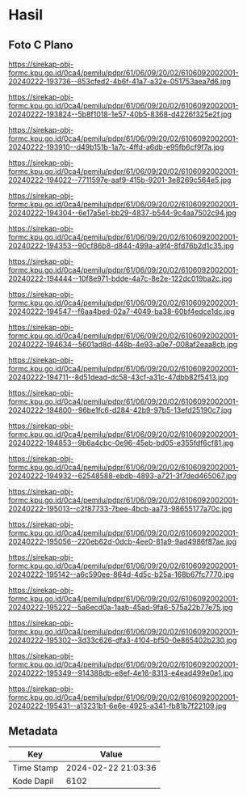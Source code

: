 # Hasil

## Foto C Plano

https://sirekap-obj-formc.kpu.go.id/0ca4/pemilu/pdpr/61/06/09/20/02/6106092002001-20240222-193736--853cfed2-4b6f-41a7-a32e-051753aea7d6.jpg

https://sirekap-obj-formc.kpu.go.id/0ca4/pemilu/pdpr/61/06/09/20/02/6106092002001-20240222-193824--5b8f1018-1e57-40b5-8368-d4226f325e2f.jpg

https://sirekap-obj-formc.kpu.go.id/0ca4/pemilu/pdpr/61/06/09/20/02/6106092002001-20240222-193910--d49b151b-1a7c-4ffd-a6db-e95fb6cf9f7a.jpg

https://sirekap-obj-formc.kpu.go.id/0ca4/pemilu/pdpr/61/06/09/20/02/6106092002001-20240222-194022--7711597e-aaf9-415b-9201-3e8269c564e5.jpg

https://sirekap-obj-formc.kpu.go.id/0ca4/pemilu/pdpr/61/06/09/20/02/6106092002001-20240222-194304--6e17a5e1-bb29-4837-b544-9c4aa7502c94.jpg

https://sirekap-obj-formc.kpu.go.id/0ca4/pemilu/pdpr/61/06/09/20/02/6106092002001-20240222-194353--90cf86b8-d844-499a-a9f4-8fd76b2d1c35.jpg

https://sirekap-obj-formc.kpu.go.id/0ca4/pemilu/pdpr/61/06/09/20/02/6106092002001-20240222-194444--10f8e971-bdde-4a7c-8e2e-122dc019ba2c.jpg

https://sirekap-obj-formc.kpu.go.id/0ca4/pemilu/pdpr/61/06/09/20/02/6106092002001-20240222-194547--f6aa4bed-02a7-4049-ba38-60bf4edce1dc.jpg

https://sirekap-obj-formc.kpu.go.id/0ca4/pemilu/pdpr/61/06/09/20/02/6106092002001-20240222-194634--5601ad8d-448b-4e93-a0e7-008af2eaa8cb.jpg

https://sirekap-obj-formc.kpu.go.id/0ca4/pemilu/pdpr/61/06/09/20/02/6106092002001-20240222-194711--8d51dead-dc58-43cf-a31c-47dbb82f5413.jpg

https://sirekap-obj-formc.kpu.go.id/0ca4/pemilu/pdpr/61/06/09/20/02/6106092002001-20240222-194800--96be1fc6-d284-42b9-97b5-13efd25190c7.jpg

https://sirekap-obj-formc.kpu.go.id/0ca4/pemilu/pdpr/61/06/09/20/02/6106092002001-20240222-194853--9b6a4cbc-0e96-45eb-bd05-e355fdf6cf81.jpg

https://sirekap-obj-formc.kpu.go.id/0ca4/pemilu/pdpr/61/06/09/20/02/6106092002001-20240222-194932--62548588-ebdb-4893-a721-3f7ded465067.jpg

https://sirekap-obj-formc.kpu.go.id/0ca4/pemilu/pdpr/61/06/09/20/02/6106092002001-20240222-195013--c2f87733-7bee-4bcb-aa73-98655177a70c.jpg

https://sirekap-obj-formc.kpu.go.id/0ca4/pemilu/pdpr/61/06/09/20/02/6106092002001-20240222-195056--220eb62d-0dcb-4ee0-81a9-9ad4986f87ae.jpg

https://sirekap-obj-formc.kpu.go.id/0ca4/pemilu/pdpr/61/06/09/20/02/6106092002001-20240222-195142--a6c590ee-864d-4d5c-b25a-168b67fc7770.jpg

https://sirekap-obj-formc.kpu.go.id/0ca4/pemilu/pdpr/61/06/09/20/02/6106092002001-20240222-195222--5a6ecd0a-1aab-45ad-9fa6-575a22b77e75.jpg

https://sirekap-obj-formc.kpu.go.id/0ca4/pemilu/pdpr/61/06/09/20/02/6106092002001-20240222-195302--3d33c626-dfa3-4104-bf50-0e865402b230.jpg

https://sirekap-obj-formc.kpu.go.id/0ca4/pemilu/pdpr/61/06/09/20/02/6106092002001-20240222-195349--914388db-e8ef-4e16-8313-e4ead499e0e1.jpg

https://sirekap-obj-formc.kpu.go.id/0ca4/pemilu/pdpr/61/06/09/20/02/6106092002001-20240222-195431--a13231b1-6e6e-4925-a341-fb81b7f22109.jpg


## Metadata

| Key        | Value               |
| ---------- | ------------------- |
| Time Stamp | 2024-02-22 21:03:36 |
| Kode Dapil | 6102                |



